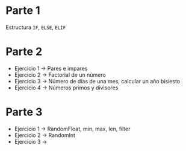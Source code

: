 # Parte 1
Estructura `IF`, `ELSE`, `ELIF`

# Parte 2
- Ejercicio 1 -> Pares e impares
- Ejercicio 2 -> Factorial de un número
- Ejercicio 3 -> Número de días de una mes, calcular un año bisiesto
- Ejercicio 4 -> Números primos y divisores

# Parte 3
- Ejercicio 1 -> RandomFloat, min, max, len, filter
- Ejercicio 2 -> RandomInt
- Ejercicio 3 -> 
